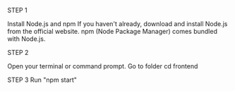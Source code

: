 STEP 1
 
 Install Node.js and npm
If you haven't already, download and install Node.js from the official website. npm (Node Package Manager) comes bundled with Node.js.

STEP 2

Open your terminal or command prompt.
Go to folder cd frontend

STEP 3
Run "npm start"







